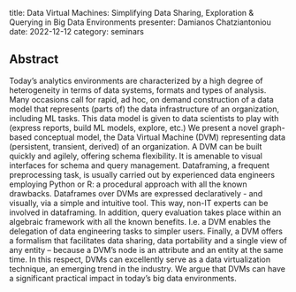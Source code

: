 title: Data Virtual Machines: Simplifying Data Sharing, Exploration & Querying in Big Data Environments
presenter: Damianos Chatziantoniou
date: 2022-12-12
category: seminars

## Abstract
Today’s analytics environments are characterized
by a high degree of heterogeneity in terms of data systems,
formats and types of analysis. Many occasions call for rapid,
ad hoc, on demand construction of a data model that represents
(parts of) the data infrastructure of an organization, including
ML tasks. This data model is given to data scientists to play
with (express reports, build ML models, explore, etc.) We
present a novel graph-based conceptual model, the Data Virtual
Machine (DVM) representing data (persistent, transient, derived)
of an organization. A DVM can be built quickly and agilely,
offering schema flexibility. It is amenable to visual interfaces
for schema and query management. Dataframing, a frequent
preprocessing task, is usually carried out by experienced data
engineers employing Python or R: a procedural approach with
all the known drawbacks. Dataframes over DVMs are expressed
declaratively - and visually, via a simple and intuitive tool. This
way, non-IT experts can be involved in dataframing. In addition,
query evaluation takes place within an algebraic framework with
all the known benefits. I.e. a DVM enables the delegation of
data engineering tasks to simpler users. Finally, a DVM offers
a formalism that facilitates data sharing, data portability and a
single view of any entity – because a DVM’s node is an attribute
and an entity at the same time. In this respect, DVMs can
excellently serve as a data virtualization technique, an emerging
trend in the industry. We argue that DVMs can have a significant
practical impact in today’s big data environments.
